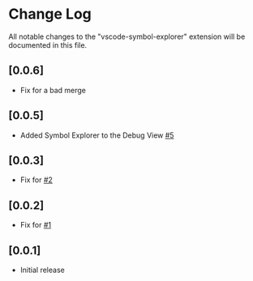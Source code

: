 # Change Log

All notable changes to the "vscode-symbol-explorer" extension will be documented in this file.

## [0.0.6]

- Fix for a bad merge

## [0.0.5]

- Added Symbol Explorer to the Debug View [#5](https://github.com/sunmorgus/vscode-symbolexplorer/issues/5)

## [0.0.3]

- Fix for [#2](https://github.com/sunmorgus/vscode-symbolexplorer/issues/2)

## [0.0.2]

- Fix for [#1](https://github.com/sunmorgus/vscode-symbolexplorer/issues/1)

## [0.0.1]

- Initial release
